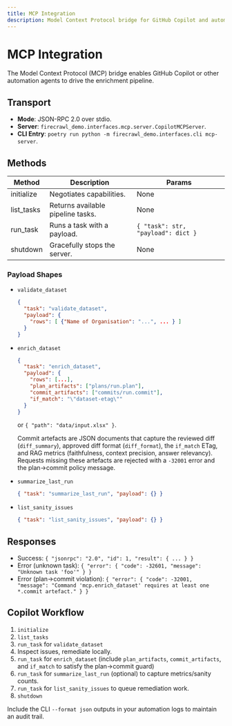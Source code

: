 ```yaml
---
title: MCP Integration
description: Model Context Protocol bridge for GitHub Copilot and automation agents
---
```


# MCP Integration

The Model Context Protocol (MCP) bridge enables GitHub Copilot or other automation agents to drive the enrichment pipeline.

## Transport

- **Mode**: JSON-RPC 2.0 over stdio.
- **Server**: `firecrawl_demo.interfaces.mcp.server.CopilotMCPServer`.
- **CLI Entry**: `poetry run python -m firecrawl_demo.interfaces.cli mcp-server`.

## Methods

| Method     | Description                       | Params                             |
| ---------- | --------------------------------- | ---------------------------------- |
| initialize | Negotiates capabilities.          | None                               |
| list_tasks | Returns available pipeline tasks. | None                               |
| run_task   | Runs a task with a payload.       | `{ "task": str, "payload": dict }` |
| shutdown   | Gracefully stops the server.      | None                               |

### Payload Shapes

- `validate_dataset`

  ```json
  {
    "task": "validate_dataset",
    "payload": {
      "rows": [ {"Name of Organisation": "...", ... } ]
    }
  }
  ```

- `enrich_dataset`

  ```json
  {
    "task": "enrich_dataset",
    "payload": {
      "rows": [...],
      "plan_artifacts": ["plans/run.plan"],
      "commit_artifacts": ["commits/run.commit"],
      "if_match": "\"dataset-etag\""
    }
  }
  ```

  or `{ "path": "data/input.xlsx" }`.

  Commit artefacts are JSON documents that capture the reviewed diff (`diff_summary`), approved diff format (`diff_format`), the `if_match` ETag, and RAG metrics (faithfulness, context precision, answer relevancy). Requests missing these artefacts are rejected with a `-32001` error and the plan→commit policy message.

- `summarize_last_run`

  ```json
  { "task": "summarize_last_run", "payload": {} }
  ```

- `list_sanity_issues`

  ```json
  { "task": "list_sanity_issues", "payload": {} }
  ```

## Responses

- Success: `{ "jsonrpc": "2.0", "id": 1, "result": { ... } }`
- Error (unknown task): `{ "error": { "code": -32601, "message": "Unknown task 'foo'" } }`
- Error (plan→commit violation): `{ "error": { "code": -32001, "message": "Command 'mcp.enrich_dataset' requires at least one *.commit artefact." } }`

## Copilot Workflow

1. `initialize`
2. `list_tasks`
3. `run_task` for `validate_dataset`
4. Inspect issues, remediate locally.
5. `run_task` for `enrich_dataset` (include `plan_artifacts`, `commit_artifacts`, and `if_match` to satisfy the plan→commit guard)
6. `run_task` for `summarize_last_run` (optional) to capture metrics/sanity counts.
7. `run_task` for `list_sanity_issues` to queue remediation work.
8. `shutdown`

Include the CLI `--format json` outputs in your automation logs to maintain an audit trail.
